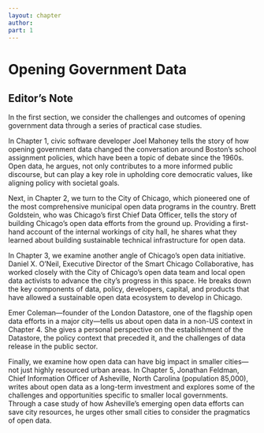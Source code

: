 ```yaml
---
layout: chapter
author: 
part: 1
---
```

# Opening Government Data

## Editor’s Note

In the first section, we consider the challenges and outcomes of opening government data through a series of practical case studies.

In Chapter 1, civic software developer Joel Mahoney tells the story of how opening government data changed the conversation around Boston’s school assignment policies, which have been a topic of debate since the 1960s. Open data, he argues, not only contributes to a more informed public discourse, but can play a key role in upholding core democratic values, like aligning policy with societal goals.

Next, in Chapter 2, we turn to the City of Chicago, which pioneered one of the most comprehensive municipal open data programs in the country. Brett Goldstein, who was Chicago’s first Chief Data Officer, tells the story of building Chicago’s open data efforts from the ground up. Providing a first-hand account of the internal workings of city hall, he shares what they learned about building sustainable technical infrastructure for open data.

In Chapter 3, we examine another angle of Chicago’s open data initiative. Daniel X. O’Neil, Executive Director of the Smart Chicago Collaborative, has worked closely with the City of Chicago’s open data team and local open data activists to advance the city’s progress in this space. He breaks down the key components of data, policy, developers, capital, and products that have allowed a sustainable open data ecosystem to develop in Chicago.

Emer Coleman—founder of the London Datastore, one of the flagship open data efforts in a major city—tells us about open data in a non-US context in Chapter 4. She gives a personal perspective on the establishment of the Datastore, the policy context that preceded it, and the challenges of data release in the public sector.

Finally, we examine how open data can have big impact in smaller cities—not just highly resourced urban areas. In Chapter 5, Jonathan Feldman, Chief Information Officer of Asheville, North Carolina (population 85,000), writes about open data as a long-term investment and explores some of the challenges and opportunities specific to smaller local governments. Through a case study of how Asheville’s emerging open data efforts can save city resources, he urges other small cities to consider the pragmatics of open data. 

